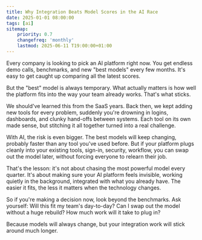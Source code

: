 ```yaml
---
title: Why Integration Beats Model Scores in the AI Race
date: 2025-01-01 08:00:00
tags: [ai]
sitemap:
    priority: 0.7
    changefreq: 'monthly'
    lastmod: 2025-06-11 T19:00:00+01:00
---
```


Every company is looking to pick an AI platform right now. You get endless demo calls, benchmarks, and new "best models" every few months. It's easy to get caught up comparing all the latest scores.

But the "best" model is always temporary. What actually matters is how well the platform fits into the way your team already works. That's what sticks.

We should've learned this from the SaaS years. Back then, we kept adding new tools for every problem, suddenly you're drowning in logins, dashboards, and clunky hand-offs between systems. Each tool on its own made sense, but stitching it all together turned into a real challenge.

With AI, the risk is even bigger. The best models will keep changing, probably faster than any tool you've used before. But if your platform plugs cleanly into your existing tools, sign-in, security, workflow, you can swap out the model later, without forcing everyone to relearn their job.

That's the lesson: it's not about chasing the most powerful model every quarter. It's about making sure your AI platform feels invisible, working quietly in the background, integrated with what you already have. The easier it fits, the less it matters when the technology changes.

So if you're making a decision now, look beyond the benchmarks. Ask yourself: Will this fit my team's day-to-day? Can I swap out the model without a huge rebuild? How much work will it take to plug in?

Because models will always change, but your integration work will stick around much longer.
